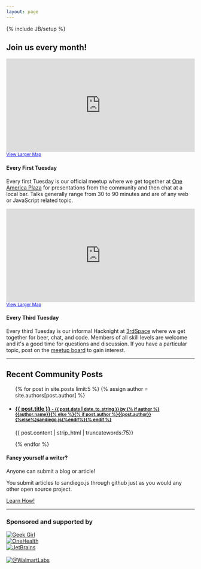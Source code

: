 ```yaml
---
layout: page
---
```

{% include JB/setup %}

<h2 class="center"> Join us every month!</h2>

<div class="row">
  <div class="span6">
<iframe width="100%" height="250" frameborder="0" scrolling="no" marginheight="0" marginwidth="0" src="https://maps.google.com/maps?ie=UTF8&amp;q=one+america+plaza&amp;fb=1&amp;gl=us&amp;hq=one+america+plaza&amp;cid=0,0,8488185815599770022&amp;ll=32.71589,-117.168994&amp;spn=0.006295,0.006295&amp;t=m&amp;iwloc=A&amp;output=embed">ignore</iframe><br /><small><a href="https://maps.google.com/maps?ie=UTF8&amp;q=one+america+plaza&amp;fb=1&amp;gl=us&amp;hq=one+america+plaza&amp;cid=0,0,8488185815599770022&amp;ll=32.71589,-117.168994&amp;spn=0.006295,0.006295&amp;t=m&amp;iwloc=A&amp;source=embed" style="color:#0000FF;text-align:left">View Larger Map</a></small>
  </div>
  <div class="span6">
  <h4>Every First Tuesday</h4>
  <p>
  Every first Tuesday is our official meetup where we get together at <a href="https://www.google.com/search?q=one+america+plaza">One America Plaza</a> for
  presentations from the community and then chat at a local bar. Talks generally range
  from 30 to 90 minutes and are of any web or JavaScript related topic.
  </p>
  </div>
</div>

<div class="row">
  <div class="span6">
<iframe width="100%" height="250" frameborder="0" scrolling="no" marginheight="0" marginwidth="0" src="https://maps.google.com/maps?q=3rdspace&amp;hl=en&amp;sll=32.824552,-117.108978&amp;sspn=0.956677,1.783905&amp;hq=3rdspace&amp;t=m&amp;ie=UTF8&amp;hnear=&amp;ll=32.761366,-117.1452&amp;spn=0.014959,0.027874&amp;output=embed">ignore</iframe><br /><small><a href="https://maps.google.com/maps?q=3rdspace&amp;hl=en&amp;sll=32.824552,-117.108978&amp;sspn=0.956677,1.783905&amp;hq=3rdspace&amp;t=m&amp;ie=UTF8&amp;hnear=&amp;ll=32.761366,-117.1452&amp;spn=0.014959,0.027874&amp;source=embed" style="color:#0000FF;text-align:left">View Larger Map</a></small>
  </div>
  <div class="span6">
  <h4>Every Third Tuesday</h4>
  <p>
  Every third Tuesday is our informal Hacknight at <a href="http://3rdspace.co/">3rdSpace</a> where we get together for beer, chat,
  and code. Members of all skill levels are welcome and it's a good time for questions
  and discussion. If you have a particular topic, post on the <a href="http://www.meetup.com/sandiegojs/">meetup board</a> to gain interest.
  </p>
  </div>
</div>

<hr>

<div class="row">
  <div class="span8">
    <h2>Recent Community Posts</h2>
    <ul class="posts">
      {% for post in site.posts limit:5 %}
      {% assign author = site.authors[post.author] %}
      <li>
      <div>
        <a href="{{ BASE_PATH }}{{ post.url }}"><h4>{{ post.title }}
          <small> - {{ post.date | date_to_string }} by {% if author %}{{author.name}}{% else %}{% if post.author %}{{post.author}}{%else%}sandiego.js{%endif%}{% endif %}</small>
          </h4>
        </a>
        <div class="post-content">
          <p>{{ post.content | strip_html | truncatewords:75}}</p>
        </div>
      </div>
      </li>
      {% endfor %}
    </ul>
  </div>
  <div class="span4">
    <div class="well">
      <h4>Fancy yourself a writer?</h4>
      <p>
        Anyone can submit a blog or article!
      </p>
      <p>
        You submit articles to sandiego.js through github just as you would any other open source project.
      </p>
      <p>
        <a href="github.html">Learn How!</a>
      </p>
    </div>
  </div>
</div>

<hr>

### Sponsored and supported by

<div class="b-sponsors">
  <div class="row">
    <div class="span4">
      <a href="http://geekgirlcamp.com/"><img src="{{ASSET_PATH}}/img/brands/geekgirl.png" alt="Geek Girl" class="logo"></a>
    </div>
    <div class="span4">
      <a href="http://github.com/onehealth/"><img src="{{ASSET_PATH}}/img/brands/onehealth.png" alt="OneHealth" class="logo logo-onehealth"></a>
    </div>
    <div class="span4">
      <!--<a href="http://3rdspace.co/"><img src="{{ASSET_PATH}}/img/brands/3rdspace.png" alt="3rdSpace" class="logo logo-3rdspace"></a>-->
      <a href="http://jetbrains.com/"><img src="{{ASSET_PATH}}/img/brands/jetbrains.gif" alt="JetBrains" class="logo logo-jetbrains"></a>
    </div>
  </div>
  <div class="row">
    <div class="span4">&nbsp;</div>
    <div class="span4">
      <a href="http://www.walmartlabs.com/"><img src="{{ASSET_PATH}}/img/brands/walmartlabs.png" alt="@WalmartLabs" class="logo logo-walmartlabs"></a>
    </div>
    <div class="span4">&nbsp;</div>
  </div>
</div>

[meetup]: http://www.meetup.com/sandiegojs/ "Meetup.com page"
[github]: https://github.com/sandiegojs/sandiegojs.github.com "Sandiego.js Github site"
[issues]: https://github.com/sandiegojs/sandiegojs.github.com/issues "Sandiego.js issue tracker"
[3rdspace]: http://3rdspace.co/ "3rdSpace"
